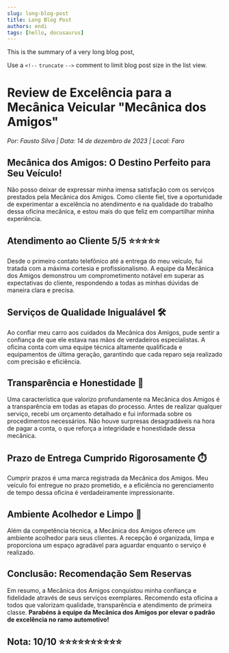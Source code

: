 ```yaml
---
slug: long-blog-post
title: Long Blog Post
authors: endi
tags: [hello, docusaurus]
---
```


This is the summary of a very long blog post,

Use a `<!--` `truncate` `-->` comment to limit blog post size in the list view.

<!--truncate-->

# Review de Excelência para a Mecânica Veicular "Mecânica dos Amigos"
_Por: Fausto Silva | Data: 14 de dezembro de 2023 | Local: Faro_

## Mecânica dos Amigos: O Destino Perfeito para Seu Veículo!
Não posso deixar de expressar minha imensa satisfação com os serviços prestados pela Mecânica dos Amigos. Como cliente fiel, tive a oportunidade de experimentar a excelência no atendimento e na qualidade do trabalho dessa oficina mecânica, e estou mais do que feliz em compartilhar minha experiência.

## Atendimento ao Cliente 5/5 ⭐⭐⭐⭐⭐
Desde o primeiro contato telefônico até a entrega do meu veículo, fui tratada com a máxima cortesia e profissionalismo. A equipe da Mecânica dos Amigos demonstrou um comprometimento notável em superar as expectativas do cliente, respondendo a todas as minhas dúvidas de maneira clara e precisa.

## Serviços de Qualidade Inigualável 🛠️
Ao confiar meu carro aos cuidados da Mecânica dos Amigos, pude sentir a confiança de que ele estava nas mãos de verdadeiros especialistas. A oficina conta com uma equipe técnica altamente qualificada e equipamentos de última geração, garantindo que cada reparo seja realizado com precisão e eficiência.

## Transparência e Honestidade 💎
Uma característica que valorizo profundamente na Mecânica dos Amigos é a transparência em todas as etapas do processo. Antes de realizar qualquer serviço, recebi um orçamento detalhado e fui informada sobre os procedimentos necessários. Não houve surpresas desagradáveis na hora de pagar a conta, o que reforça a integridade e honestidade dessa mecânica.

## Prazo de Entrega Cumprido Rigorosamente ⏱️
Cumprir prazos é uma marca registrada da Mecânica dos Amigos. Meu veículo foi entregue no prazo prometido, e a eficiência no gerenciamento de tempo dessa oficina é verdadeiramente impressionante.

## Ambiente Acolhedor e Limpo 🌟
Além da competência técnica, a Mecânica dos Amigos oferece um ambiente acolhedor para seus clientes. A recepção é organizada, limpa e proporciona um espaço agradável para aguardar enquanto o serviço é realizado.

## Conclusão: Recomendação Sem Reservas
Em resumo, a Mecânica dos Amigos conquistou minha confiança e fidelidade através de seus serviços exemplares. Recomendo esta oficina a todos que valorizam qualidade, transparência e atendimento de primeira classe. **Parabéns à equipe da Mecânica dos Amigos por elevar o padrão de excelência no ramo automotivo!**

## Nota: 10/10 ⭐⭐⭐⭐⭐⭐⭐⭐⭐⭐